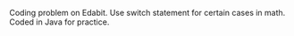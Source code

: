Coding problem on Edabit. Use switch statement for certain cases in math. Coded in Java for practice.
